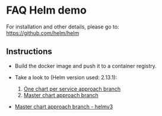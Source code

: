 # FAQ Helm demo

For installation and other details, please go to:
	https://github.com/helm/helm

## Instructions

* Build the docker image and push it to a container registry.
* Take a look to (Helm version used: 2.13.1):

	1. [One chart per service approach branch](https://github.com/ammbra/helm-faq/tree/chart-per-svc)
	2. [Master chart approach branch](https://github.com/ammbra/helm-faq/tree/master-chart)
	
	
* [Master chart approach branch - helmv3](https://github.com/ammbra/helm-faq/tree/master-chart-helmv3)


